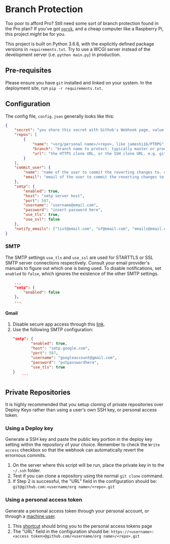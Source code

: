 # Branch Protection

Too poor to afford Pro? Still need some sort of branch protection found in the Pro plan? If you've got [`ngrok`](https://ngrok.com/), and a cheap computer like a Raspberry Pi, this project _might_ be for you.

This project is built on Python 3.6.8, with the explicitly defined package versions in `requirements.txt`. Try to use a WCGI server instead of the development server (i.e. `python main.py`) in production.

## Pre-requisites

Please ensure you have `git` installed and linked on your system. In the deployment site, run `pip -r requirements.txt`.

## Configuration

The config file, `config.json` generally looks like this:
```json
{
	"secret": "you share this secret with Github's Webhook page, value is whatever you want",
	"repos": [
		{
			"name": "<org/personal name>/<repo>, like jameshi16/PTRPG",
			"branch": "branch name to protect. typically master or production or release",
			"url": "the HTTPS clone URL, or the SSH clone URL. e.g. git@github.com:jameshi16/PTRPG",
		}
	],
	"commit_user": {
		"name": "name of the user to commit the reverting changes to. does not have to be a real user",
		"email": "email of the user to commit the reverting changes to. does not have to be a real email"
	},
	"smtp": {
		"enabled": true,
		"host": "smtp server host",
		"port": 587,
		"username": "username@email.com",
		"password": "insert password here",
		"use_tls": true,
		"use_ssl": false
	},
	"notify_emails": ["list@email.com", "of@email.com", "emails@email.com", "to@email.com", "notify@email.com"]
}
```

### SMTP

The SMTP settings `use_tls` and `use_ssl` are used for STARTTLS or SSL SMTP server connections respectively. Consult your email provider's manuals to figure out which one is being used. To disable notifications, set `enabled` to `false`, which ignores the existence of the other SMTP settings.

```json
	...
	"smtp": {
		"enabled": false
	},
	...
```

#### Gmail

1. Disable secure app access through this [link](https://myaccount.google.com/lesssecureapps).
2. Use the following SMTP configuration:
    ```json
    "smtp": {
			"enabled": true,
			"host": "smtp.google.com",
			"port": 587,
			"username": "googleaccount@gmail.com",
			"password": "putpasswordhere",
			"use_tls": true
    }
		```

## Private Repositories

It is highly recommended that you setup cloning of private repositories over Deploy Keys rather than using a user's own SSH key, or personal access token.

### Using a Deploy key

Generate a SSH key and paste the public key portion in the deploy key setting within the repository of your choice. Remember to check the `Write access` checkbox so that the webhook can automatically revert the errornous commits.

1. On the server where this script will be run, place the private key in to the `~/.ssh` folder.
2. Test if you can clone a repository using the normal `git clone` command.
3. If Step 2 is successful, the "URL" field in the configuration should be: `git@github.com:<username/org name>/<repo>.git`

### Using a personal access token

Generate a personal access token through your personal account, or through a [machine user](https://developer.github.com/v3/guides/managing-deploy-keys/#deploy-keys).

1. This [shortcut](https://github.com/settings/tokens) should bring you to the personal access tokens page
2. The "URL" field in the configuration should be: `https://<username>:<access token>@github.com/<username/org name>/<repo>.git` 
